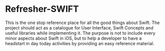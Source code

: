 # Refresher-SWIFT

This is the one stop reference place for all the good things about Swift. The project should act as a catalogue for User Interface, Swift Concepts and useful libraries while implementing it. The purpose is not to include every minor aspects about Swift in iOS, but to help a developer to have a headstart in day today activities by providing an easy reference material.
